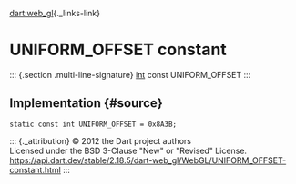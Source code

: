 [dart:web\_gl](../../dart-web_gl/dart-web_gl-library){._links-link}

UNIFORM\_OFFSET constant
========================

::: {.section .multi-line-signature}
[int](../../dart-core/int-class) const UNIFORM\_OFFSET
:::

Implementation {#source}
--------------

``` {.language-dart data-language="dart"}
static const int UNIFORM_OFFSET = 0x8A3B;
```

::: {._attribution}
© 2012 the Dart project authors\
Licensed under the BSD 3-Clause \"New\" or \"Revised\" License.\
<https://api.dart.dev/stable/2.18.5/dart-web_gl/WebGL/UNIFORM_OFFSET-constant.html>
:::
